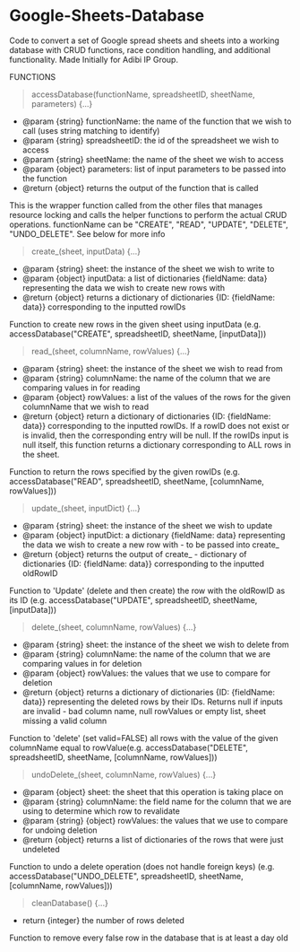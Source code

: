 # Google-Sheets-Database
Code to convert a set of Google spread sheets and sheets into a working database with CRUD functions, race condition handling, and additional functionality. Made Initially for Adibi IP Group.

FUNCTIONS
> accessDatabase(functionName, spreadsheetID, sheetName, parameters) {...}

- @param {string} functionName: the name of the function that we wish to call (uses string matching to identify)
- @param {string} spreadsheetID: the id of the spreadsheet we wish to access
- @param {string} sheetName: the name of the sheet we wish to access
- @param {object} parameters: list of input parameters to be passed into the function
- @return {object} returns the output of the function that is called

This is the wrapper function called from the other files that manages resource locking and calls the helper functions to perform the actual CRUD operations. functionName can be "CREATE", "READ", "UPDATE", "DELETE", "UNDO_DELETE". See below for more info


> create_(sheet, inputData) {...}

- @param {string} sheet: the instance of the sheet we wish to write to
- @param {object} inputData: a list of dictionaries {fieldName: data} representing the data we wish to create new rows with
- @return {object} returns a dictionary of dictionaries {ID: {fieldName: data}} corresponding to the inputted rowIDs

Function to create new rows in the given sheet using inputData
(e.g. accessDatabase("CREATE", spreadsheetID, sheetName, [inputData]))


> read_(sheet, columnName, rowValues) {...}

 - @param {string} sheet: the instance of the sheet we wish to read from
 - @param {string} columnName: the name of the column that we are comparing values in for reading
 - @param {object} rowValues: a list of the values of the rows for the given columnName that we wish to read
 - @return {object} return a dictionary of dictionaries {ID: {fieldName: data}} corresponding to the inputted rowIDs.
                   If a rowID does not exist or is invalid, then the corresponding entry will be null.
                   If the rowIDs input is null itself, this function returns a dictionary corresponding to ALL rows in the sheet.

Function to return the rows specified by the given rowIDs
(e.g. accessDatabase("READ", spreadsheetID, sheetName, [columnName, rowValues]))


> update_(sheet, inputDict) {...}

 - @param {string} sheet: the instance of the sheet we wish to update
 - @param {object} inputDict: a dictionary {fieldName: data} representing the data we wish to create a new row with - to be passed into create_
 - @return {object} returns the output of create_ - dictionary of dictionaries {ID: {fieldName: data}} corresponding to the inputted oldRowID

Function to 'Update' (delete and then create) the row with the oldRowID as its ID
(e.g. accessDatabase("UPDATE", spreadsheetID, sheetName, [inputData]))


> delete_(sheet, columnName, rowValues) {...}

 - @param {string} sheet: the instance of the sheet we wish to delete from
 - @param {string} columnName: the name of the column that we are comparing values in for deletion
 - @param {object} rowValues: the values that we use to compare for deletion
 - @return {object} returns a dictionary of dictionaries {ID: {fieldName: data}} representing the deleted rows by their IDs. Returns null if inputs are invalid - bad column name, null rowValues or empty list, sheet missing a valid column 

Function to 'delete' (set valid=FALSE) all rows with the value of the given columnName equal to rowValue(e.g. accessDatabase("DELETE", spreadsheetID, sheetName, [columnName, rowValues]))


> undoDelete_(sheet, columnName, rowValues) {...}

 - @param {object} sheet: the sheet that this operation is taking place on
 - @param {string} columnName: the field name for the column that we are using to determine which row to revalidate
 - @param {string} {object} rowValues: the values that we use to compare for undoing deletion
 - @return {object} returns a list of dictionaries of the rows that were just undeleted

Function to undo a delete operation (does not handle foreign keys) (e.g. accessDatabase("UNDO_DELETE", spreadsheetID, sheetName, [columnName, rowValues]))


> cleanDatabase() {...}

 - return {integer} the number of rows deleted 
 
Function to remove every false row in the database that is at least a day old
